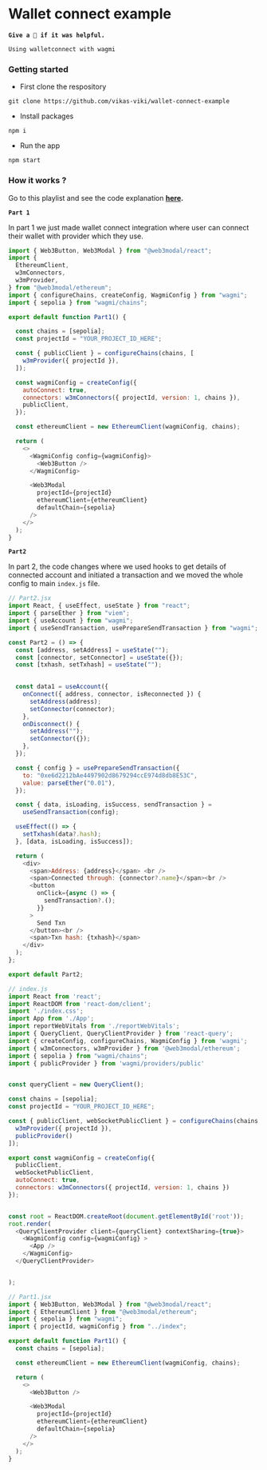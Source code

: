 # Wallet connect example

**`Give a 🌟 if it was helpful.`**

`Using walletconnect with wagmi`

### Getting started

- First clone the respository
```
git clone https://github.com/vikas-viki/wallet-connect-example
```

- Install packages
```
npm i
```

- Run the app

```
npm start
```

### How it works ?

Go to this playlist and see the code explanation
**[here](https://www.youtube.com/@webdevsolutions/playlists).**


**` Part 1 `**

In part 1 we just made wallet connect integration where user can connect their wallet with provider which they use.

``` javascript
import { Web3Button, Web3Modal } from "@web3modal/react";
import {
  EthereumClient,
  w3mConnectors,
  w3mProvider,
} from "@web3modal/ethereum";
import { configureChains, createConfig, WagmiConfig } from "wagmi";
import { sepolia } from "wagmi/chains";

export default function Part1() {

  const chains = [sepolia];
  const projectId = "YOUR_PROJECT_ID_HERE";

  const { publicClient } = configureChains(chains, [
    w3mProvider({ projectId }),
  ]);

  const wagmiConfig = createConfig({
    autoConnect: true,
    connectors: w3mConnectors({ projectId, version: 1, chains }),
    publicClient,
  });

  const ethereumClient = new EthereumClient(wagmiConfig, chains);

  return (
    <>
      <WagmiConfig config={wagmiConfig}>
        <Web3Button />
      </WagmiConfig>

      <Web3Modal
        projectId={projectId}
        ethereumClient={ethereumClient}
        defaultChain={sepolia}
      />
    </>
  );
}
```


**`Part2`**

In part 2, the code changes where we used hooks to get details of connected account and initiated a transaction and we moved the whole config to main `index.js` file.

``` javascript
// Part2.jsx
import React, { useEffect, useState } from "react";
import { parseEther } from "viem";
import { useAccount } from "wagmi";
import { useSendTransaction, usePrepareSendTransaction } from "wagmi";

const Part2 = () => {
  const [address, setAddress] = useState("");
  const [connector, setConnector] = useState({});
  const [txhash, setTxhash] = useState("");

  
  const data1 = useAccount({
    onConnect({ address, connector, isReconnected }) {
      setAddress(address);
      setConnector(connector);
    },
    onDisconnect() {
      setAddress("");
      setConnector({});
    },
  });

  const { config } = usePrepareSendTransaction({
    to: "0xe6d2212bAe4497902d8679294ccE974d8db8E53C",
    value: parseEther("0.01"),
  });

  const { data, isLoading, isSuccess, sendTransaction } =
    useSendTransaction(config);

  useEffect(() => {
    setTxhash(data?.hash);
  }, [data, isLoading, isSuccess]);

  return (
    <div>
      <span>Address: {address}</span> <br />
      <span>Connected through: {connector?.name}</span><br />
      <button
        onClick={async () => {
          sendTransaction?.();
        }}
      >
        Send Txn
      </button><br />
      <span>Txn hash: {txhash}</span>
    </div>
  );
};

export default Part2;

```

``` javascript
// index.js
import React from 'react';
import ReactDOM from 'react-dom/client';
import './index.css';
import App from './App';
import reportWebVitals from './reportWebVitals';
import { QueryClient, QueryClientProvider } from 'react-query';
import { createConfig, configureChains, WagmiConfig } from 'wagmi';
import { w3mConnectors, w3mProvider } from '@web3modal/ethereum';
import { sepolia } from "wagmi/chains";
import { publicProvider } from 'wagmi/providers/public'


const queryClient = new QueryClient();

const chains = [sepolia];
const projectId = "YOUR_PROJECT_ID_HERE";

const { publicClient, webSocketPublicClient } = configureChains(chains, [
  w3mProvider({ projectId }),
  publicProvider()
]);

export const wagmiConfig = createConfig({
  publicClient,
  webSocketPublicClient,
  autoConnect: true,
  connectors: w3mConnectors({ projectId, version: 1, chains })
});


const root = ReactDOM.createRoot(document.getElementById('root'));
root.render(
  <QueryClientProvider client={queryClient} contextSharing={true}>
    <WagmiConfig config={wagmiConfig} >
      <App />
    </WagmiConfig>
  </QueryClientProvider>


);

```
``` javascript
// Part1.jsx
import { Web3Button, Web3Modal } from "@web3modal/react";
import { EthereumClient } from "@web3modal/ethereum";
import { sepolia } from "wagmi";
import { projectId, wagmiConfig } from "../index";

export default function Part1() {
  const chains = [sepolia];

  const ethereumClient = new EthereumClient(wagmiConfig, chains);

  return (
    <>
      <Web3Button />

      <Web3Modal
        projectId={projectId}
        ethereumClient={ethereumClient}
        defaultChain={sepolia}
      />
    </>
  );
}
```
